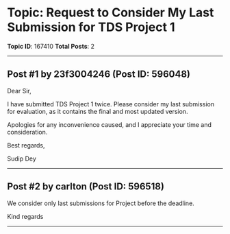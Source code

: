 # Topic: Request to Consider My Last Submission for TDS Project 1
**Topic ID**: 167410
**Total Posts**: 2

---

## Post #1 by 23f3004246 (Post ID: 596048)
Dear Sir,


I have submitted 
TDS Project 1
 twice. Please consider my 
last submission
 for evaluation, as it contains the final and most updated version.


Apologies for any inconvenience caused, and I appreciate your time and consideration.


Best regards,


Sudip Dey

---

## Post #2 by carlton (Post ID: 596518)
We consider only last submissions for Project before the deadline.


Kind regards

---
